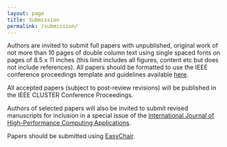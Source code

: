 ```yaml
---
layout: page
title: Submission
permalink: /submission/
---
```


Authors are invited to submit full papers with unpublished, original work of not
more than 10 pages of double column text using single spaced fonts on pages of
8.5 x 11 inches (this limit includes all figures, content etc but does not
include references). All papers should be formatted to use the IEEE conference
proceedings template and guidelines available
[here](http://www.ieee.org/conferences_events/conferences/publishing/templates.html).

All accepted papers (subject to post-review revisions) will be published in the
IEEE CLUSTER Conference Proceedings.

Authors of selected papers will also be invited to submit revised manuscripts
for inclusion in a special issue of the [International Journal of
High-Performance Computing Applications](http://hpc.sagepub.com/).

Papers should be submitted using [EasyChair](https://easychair.org/conferences/?conf=wrap2015).
